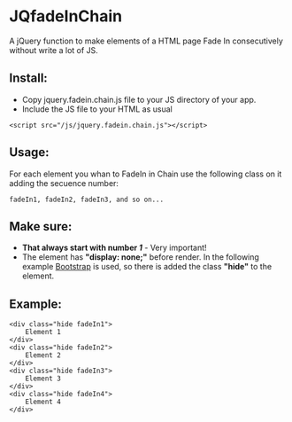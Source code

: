 # JQfadeInChain

A jQuery function to make elements of a HTML page Fade In consecutively without write a lot of JS.

## Install:

* Copy jquery.fadein.chain.js file to your JS directory of your app.
* Include the JS file to your HTML as usual

```
<script src="/js/jquery.fadein.chain.js"></script>
```

## Usage:

For each element you whan to FadeIn in Chain use the following class on it adding the secuence number:
```
fadeIn1, fadeIn2, fadeIn3, and so on...
```

## Make sure:

* **That always start with number _1_** - Very important!
* The element has **"display: none;"** before render. In the following example [Bootstrap](http://blog.getbootstrap.com/) is used, so there is added the class **"hide"** to the element.

## Example:

```
<div class="hide fadeIn1">
    Element 1
</div>
<div class="hide fadeIn2">
    Element 2
</div>
<div class="hide fadeIn3">
    Element 3
</div>
<div class="hide fadeIn4">
    Element 4
</div>
```

